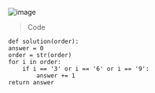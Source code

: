 ![image](https://github.com/jinsungtoo/Programmers_coding-test/assets/115756142/e61b467d-ff9a-4d8b-b8d0-3750ce9f215a)

> Code

    def solution(order):
    answer = 0
    order = str(order)
    for i in order:
        if i == '3' or i == '6' or i == '9':
            answer += 1
    return answer
